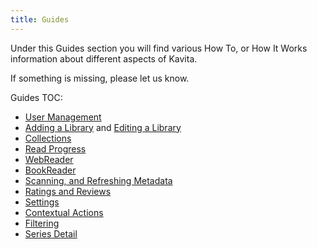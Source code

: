 ```yaml
---
title: Guides
---
```


Under this Guides section you will find various How To, or How It Works information about different aspects of Kavita.

If something is missing, please let us know.

Guides TOC:
* [User Management](https://wiki.kavitareader.com/guides/user-management)
* [Adding a Library](https://wiki.kavitareader.com/guides/adding-a-library) and [Editing a Library](https://wiki.kavitareader.com/guides/adding-a-library/editing-a-library)
* [Collections](https://wiki.kavitareader.com/guides/collections)
* [Read Progress](https://wiki.kavitareader.com/guides/read-progress)
* [WebReader](https://wiki.kavitareader.com/guides/webreader)
* [BookReader](https://wiki.kavitareader.com/guides/bookreader)
* [Scanning, and Refreshing Metadata](https://wiki.kavitareader.com/guides/scanning-analyzing-and-refreshing-metadata)
* [Ratings and Reviews](https://wiki.kavitareader.com/guides/rating-and-reviews)
* [Settings](https://wiki.kavitareader.com/guides/preferences)
* [Contextual Actions](https://wiki.kavitareader.com/en/guides/contextual-actions)
* [Filtering](https://wiki.kavitareader.com/en/guides/filtering)
* [Series Detail](https://wiki.kavitareader.com/en/guides/series-detail)
